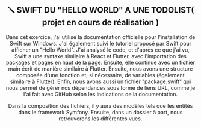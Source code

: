 <div align="center"><br><br>
        <h2>🪛 SWIFT DU "HELLO WORLD" A UNE TODOLIST( projet en cours de réalisation )</h2>

Dans cet exercice, j'ai utilisé la documentation officielle pour l'installation de Swift sur Windows. 
J'ai également suivi le tutoriel proposé par Swift pour afficher un "Hello World". 
J'ai analysé le code, et d'après ce que j'ai vu, Swift a une syntaxe similaire à React et Flutter, avec l'importation des packages et pages en haut de la page. 
Ensuite, elle continue avec un fichier main écrit de manière similaire à Flutter. 
Ensuite, nous avons une structure composée d'une fonction et, si nécessaire, de variables (également similaire à Flutter). 
Enfin, nous avons aussi un fichier "package.swift" qui nous permet de gérer nos dépendances sous forme de liens URL, comme je l'ai fait avec GitHub selon les indications de la documentation.


Dans la composition des fichiers, il y aura des modèles tels que les entités dans le framework Symfony. 
Ensuite, dans un dossier à part, nous retrouverons les différentes vues.
</div>
